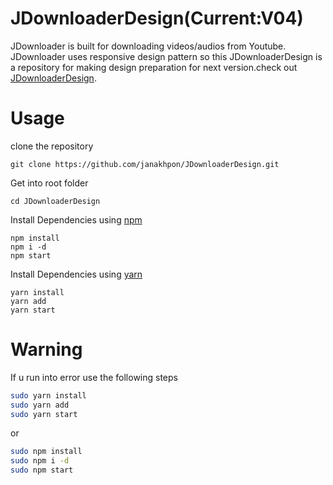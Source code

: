 # JDownloaderDesign(Current:V04)
 JDownloader is built for downloading videos/audios from Youtube. JDownloader uses responsive design pattern so this JDownloaderDesign is a repository for making design preparation for next version.check out [JDownloaderDesign](https://github.com/janakhpon/JDownloaderDesign.git).



# Usage

clone the repository

    git clone https://github.com/janakhpon/JDownloaderDesign.git

Get into root folder

    cd JDownloaderDesign

Install Dependencies using [npm](https://www.npmjs.com/)

    npm install
    npm i -d
    npm start

Install Dependencies using [yarn](https://yarnpkg.com/en/)

    yarn install
    yarn add
    yarn start




# Warning
If u run into error use the following steps

```bash
sudo yarn install
sudo yarn add
sudo yarn start
```
or

```bash
sudo npm install
sudo npm i -d
sudo npm start
```
